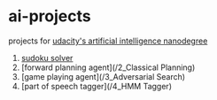 # ai-projects

projects for [udacity's artificial intelligence nanodegree](https://www.udacity.com/course/ai-artificial-intelligence-nanodegree--nd898)

1. [sudoku solver](/1_Sudoku)
2. [forward planning agent](/2_Classical Planning)
3. [game playing agent](/3_Adversarial Search)
4. [part of speech tagger](/4_HMM Tagger)
